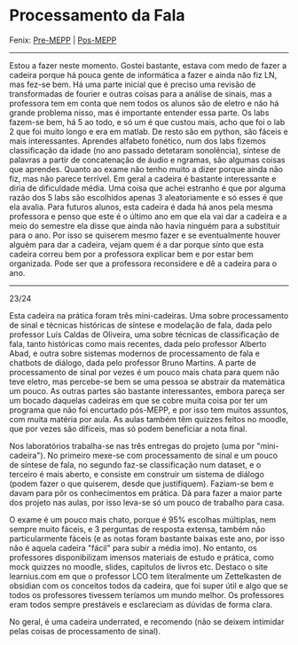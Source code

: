 # Processamento da Fala

Fenix: [Pre-MEPP](https://fenix.tecnico.ulisboa.pt/cursos/meic-a/disciplina-curricular/283003985068080) | [Pos-MEPP](https://fenix.tecnico.ulisboa.pt/cursos/meic-a/disciplina-curricular/1971853845332825)

---
Estou a fazer neste momento. Gostei bastante, estava com medo de fazer a cadeira porque há pouca gente de informática a fazer e ainda não fiz LN, mas fez-se bem. Há uma parte inicial que é preciso uma revisão de transformadas de fourier e outras coisas para a análise de sinais, mas a professora tem em conta que nem todos os alunos são de eletro e não há grande problema nisso, mas é importante entender essa parte. Os labs fazem-se bem, há 5 ao todo, e só um é que custou mais, acho que foi o lab 2 que foi muito longo e era em matlab. De resto são em python, são fáceis e mais interessantes. Aprendes alfabeto fonético, num dos labs fizemos classificação da idade (no ano passado detetaram sonolência), síntese de palavras a partir de concatenação de áudio e ngramas, são algumas coisas que aprendes. Quanto ao exame não tenho muito a dizer porque ainda não fiz, mas não parece terrível. Em geral a cadeira é bastante interessante e diria de dificuldade média. Uma coisa que achei estranho é que por alguma razão dos 5 labs são escolhidos apenas 3 aleatoriamente e só esses é que ela avalia. Para futuros alunos, esta cadeira é dada há anos pela mesma professora e penso que este é o último ano em que ela vai dar a cadeira e a meio do semestre ela disse que ainda não havia ninguém para a substituir para o ano. Por isso se quiserem mesmo fazer e se eventualmente houver alguém para dar a cadeira, vejam quem é a dar porque sinto que esta cadeira correu bem por a professora explicar bem e por estar bem organizada. Pode ser que a professora reconsidere e dê a cadeira para o ano.

---
23/24

Esta cadeira na prática foram três mini-cadeiras. Uma sobre processamento de sinal e técnicas históricas de síntese e modelação de fala, dada pelo professor Luís Caldas de Oliveira, uma sobre técnicas de classificação de fala, tanto históricas como mais recentes, dada pelo professor Alberto Abad, e outra sobre sistemas modernos de processamento de fala e chatbots de diálogo, dada pelo professor Bruno Martins. A parte de processamento de sinal por vezes é um pouco mais chata para quem não teve eletro, mas percebe-se bem se uma pessoa se abstrair da matemática um pouco. As outras partes são bastante interessantes, embora pareça ser um bocado daquelas cadeiras em que se cobre muita coisa por ter um programa que não foi encurtado pós-MEPP, e por isso tem muitos assuntos, com muita matéria por aula. As aulas também têm quizzes feitos no moodle, que por vezes são difíceis, mas só podem beneficiar a nota final.

Nos laboratórios trabalha-se nas três entregas do projeto (uma por "mini-cadeira"). No primeiro mexe-se com processamento de sinal e um pouco de síntese de fala, no segundo faz-se classificação num dataset, e o terceiro é mais aberto, e consiste em construir um sistema de diálogo (podem fazer o que quiserem, desde que justifiquem). Faziam-se bem e davam para pôr os conhecimentos em prática. Dá para fazer a maior parte dos projeto nas aulas, por isso leva-se só um pouco de trabalho para casa.

O exame é um pouco mais chato, porque é 95% escolhas múltiplas, nem sempre muito fáceis, e 3 perguntas de resposta extensa, também não particularmente fáceis (e as notas foram bastante baixas este ano, por isso não é aquela cadeira "fácil" para subir a média imo). No entanto, os professores disponibilizam imensos materiais de estudo e prática, como mock quizzes no moodle, slides, capítulos de livros etc. Destaco o site learnius.com em que o professor LCO tem literalmente um Zettelkasten de obsidian com os conceitos todos da cadeira, que foi super útil e algo que se todos os professores tivessem teríamos um mundo melhor. Os professores eram todos sempre prestáveis e esclareciam as dúvidas de forma clara.

No geral, é uma cadeira underrated, e recomendo (não se deixem intimidar pelas coisas de processamento de sinal).
